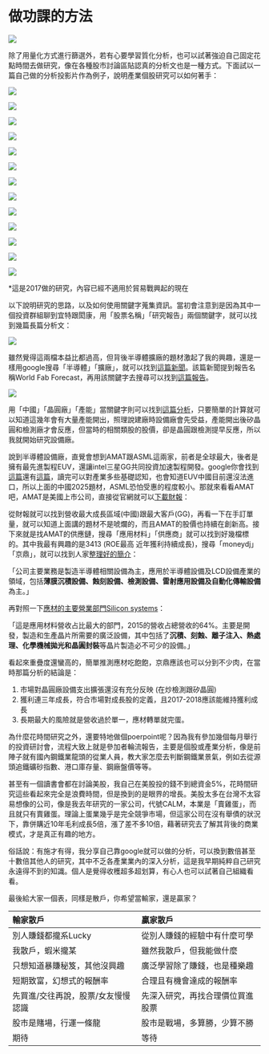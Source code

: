 # 做功課的方法

![](../.gitbook/assets/research.jpg)

除了用量化方式進行篩選外，若有心要學習質化分析，也可以試著強迫自己固定花點時間去做研究，像在各種股市討論區貼認真的分析文也是一種方式。下面試以一篇自己做的分析投影片作為例子，說明產業個股研究可以如何著手：

![](../.gitbook/assets/p1.png)

![](../.gitbook/assets/p2.png)

![](../.gitbook/assets/p3.png)

![](../.gitbook/assets/p4.png)

![](../.gitbook/assets/p5.png)

![](../.gitbook/assets/p6.png)

![](../.gitbook/assets/p7.png)

![](../.gitbook/assets/p8.png)

![](../.gitbook/assets/p9.png)

![](../.gitbook/assets/p10.png)

![](../.gitbook/assets/p11.png)

![](../.gitbook/assets/p12.png)

![](../.gitbook/assets/p13.png)

\*這是2017做的研究，內容已經不適用於貿易戰興起的現在  
  
以下說明研究的思路，以及如何使用關鍵字蒐集資訊。當初會注意到是因為其中一個投資群組聊到宜特跟閎康，用「股票名稱」「研究報告」兩個關鍵字，就可以找到幾篇長篇分析文：

![](../.gitbook/assets/3587.png)

雖然覺得這兩檔本益比都過高，但背後半導體擴廠的題材激起了我的興趣，還是一樣用google搜尋「半導體」「擴廠」，就可以找到[這篇新聞](http://www.appledaily.com.tw/realtimenews/article/new/20170308/1071757/)。該篇新聞提到報告名稱World Fab Forecast，再用該關鍵字去搜尋可以找到[這篇報告](https://www.semi.org/en/news-resources/market-data/world-fab-forecast)。

![](../.gitbook/assets/fab.jpg)

用「中國」「晶圓廠」「產能」當關鍵字則可以找到[這篇分析](http://technews.tw/2016/10/17/china-300mm-fab/)，只要簡單的計算就可以知道這幾年會有大量產能開出，照理說建廠時設備廠會先受益，產能開出後矽晶圓和檢測廠才會反應，但當時的相關類股的股價，卻是晶圓跟檢測提早反應，所以我就開始研究設備廠。

說到半導體設備廠，直覺會想到AMAT跟ASML這兩家，前者是全球最大，後者是擁有最先進製程EUV，還讓intel三星GG共同投資加速製程開發。google你會找到[這篇](https://zhuanlan.zhihu.com/p/21632080)還有[這篇](https://www.zhihu.com/question/42963443)，讀完可以對產業多些基礎認知，也會知道EUV中國目前還沒法進口，所以上面的中國2025題材，ASML恐怕受惠的程度較小。那就來看看AMAT吧，AMAT是美國上市公司，直接從官網就可以[下載財報](http://www.appliedmaterials.com/company/investor-relations/financials)：

從財報就可以找到營收最大成長區域\(中國\)跟最大客戶\(GG\)，再看一下在手訂單量，就可以知道上面講的題材不是唬爛的，而且AMAT的股價也持續在創新高。接下來就是找AMAT的供應鏈，搜尋「應用材料」「供應商」就可以找到好幾檔標的。其中我最有興趣的是3413 \(ROE最高 近年獲利持續成長\)，搜尋「moneydj」「京鼎」，就可以找到人家[整理好的簡介](https://www.moneydj.com/KMDJ/Wiki/wikiViewer.aspx?keyid=141d7096-8bb6-42c3-a23e-649c0eb7449a)：  
  
「公司主要業務是製造半導體相關設備為主，應用於半導體設備及LCD設備產業的領域，包括**薄膜沉積設備、蝕刻設備、檢測設備、雷射應用設備及自動化傳輸設備**為主。」  
  
再對照一下[應材的主要營業部門Silicon systems](https://read01.com/kPnaJ5.html)：  
  
「這是應用材料營收占比最大的部門，2015的營收占總營收的64%。主要是開發，製造和生產晶片所需要的廣泛設備，其中包括了**沉積、刻蝕、離子注入、熱處理、化學機械拋光和晶圓封裝**等晶片製造必不可少的設備。」  
  
看起來重疊度還蠻高的，簡單推測應材吃飽飽，京鼎應該也可以分到不少肉，在當時那篇分析的結論是：

1. 市場對晶圓廠設備支出擴張還沒有充分反映 \(在炒檢測跟矽晶圓\) 
2. 獲利連三年成長，符合市場對成長股的定義，且2017-2018應該能維持獲利成長
3. 長期最大的風險就是營收過於單一，應材轉單就完蛋。

為什麼花時間研究之外，還要特地做個poerpoint呢？因為我有參加幾個每月舉行的投資研討會，流程大致上就是參加者輪流報告，主要是個股或產業分析，像是前陣子就有國內鋼鐵業龍頭的從業人員，教大家怎麼去判斷鋼鐵業景氣，例如去從源頭追鐵礦砂指數、港口庫存量、鋼廠盤價等等。

甚至有一個讀書會都在討論美股，我自己在美股投的錢不到總資金5%，花時間研究這些看起來完全是浪費時間，但是換到的是眼界的增長。美股太多在台灣不太容易想像的公司，像是我去年研究的一家公司，代號CALM，本業是「賣雞蛋」，而且就只有賣雞蛋。理論上蛋業幾乎是完全競爭市場，但這家公司在沒有舉債的狀況下，靠併購近10年毛利成長5倍，漲了差不多10倍，藉著研究去了解其背後的商業模式，才是真正有趣的地方。  
  
俗話說：有施才有得，我分享自己靠google就可以做的分析，可以換到數倍甚至十數倍其他人的研究，其中不乏各產業業內的深入分析，這是我早期純粹自己研究永遠得不到的知識。個人是覺得收穫超多超划算，有心人也可以試著自己組織看看。

最後給大家一個表，同樣是散戶，你希望當輸家，還是贏家？

| 輸家散戶 | 贏家散戶 |
| :--- | :--- |
| 別人賺錢都攏系Lucky | 從別人賺錢的經驗中有什麼可學 |
| 我散戶，蝦米攏某 | 雖然我散戶，但我能做什麼 |
| 只想知道暴賺秘笈，其他沒興趣 | 廣泛學習除了賺錢，也是種樂趣 |
| 短期致富，幻想式的報酬率 | 合理且有機會達成的報酬率 |
| 先買進/交往再說，股票/女友慢慢認識 | 先深入研究，再找合理價位買進股票 |
| 股市是賭場，行運一條龍 | 股市是戰場，多算勝，少算不勝 |
| 期待 | 等待 |

